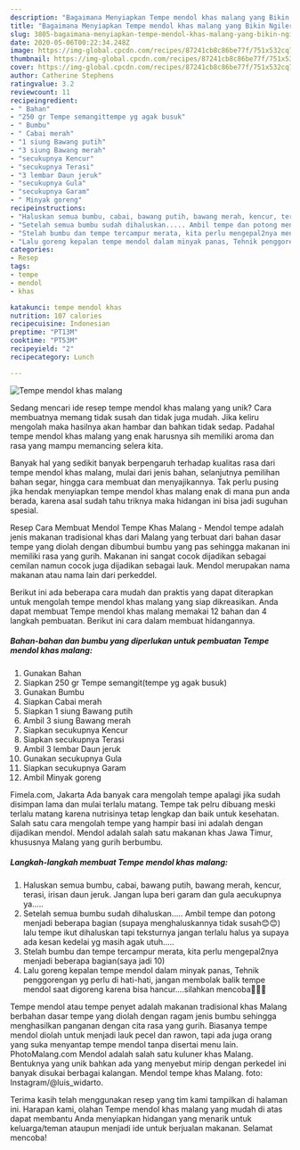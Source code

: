 ```yaml
---
description: "Bagaimana Menyiapkan Tempe mendol khas malang yang Bikin Ngiler"
title: "Bagaimana Menyiapkan Tempe mendol khas malang yang Bikin Ngiler"
slug: 3805-bagaimana-menyiapkan-tempe-mendol-khas-malang-yang-bikin-ngiler
date: 2020-05-06T00:22:34.248Z
image: https://img-global.cpcdn.com/recipes/87241cb8c86be77f/751x532cq70/tempe-mendol-khas-malang-foto-resep-utama.jpg
thumbnail: https://img-global.cpcdn.com/recipes/87241cb8c86be77f/751x532cq70/tempe-mendol-khas-malang-foto-resep-utama.jpg
cover: https://img-global.cpcdn.com/recipes/87241cb8c86be77f/751x532cq70/tempe-mendol-khas-malang-foto-resep-utama.jpg
author: Catherine Stephens
ratingvalue: 3.2
reviewcount: 11
recipeingredient:
- " Bahan"
- "250 gr Tempe semangittempe yg agak busuk"
- " Bumbu"
- " Cabai merah"
- "1 siung Bawang putih"
- "3 siung Bawang merah"
- "secukupnya Kencur"
- "secukupnya Terasi"
- "3 lembar Daun jeruk"
- "secukupnya Gula"
- "secukupnya Garam"
- " Minyak goreng"
recipeinstructions:
- "Haluskan semua bumbu, cabai, bawang putih, bawang merah, kencur, terasi, irisan daun jeruk. Jangan lupa beri garam dan gula aecukupnya ya....."
- "Setelah semua bumbu sudah dihaluskan..... Ambil tempe dan potong menjadi beberapa bagian (supaya menghaluskannya tidak susah😊😊) lalu tempe ikut dihaluskan tapi teksturnya jangan terlalu halus ya supaya ada kesan kedelai yg masih agak utuh....."
- "Stelah bumbu dan tempe tercampur merata, kita perlu mengepal2nya menjadi beberapa bagian(saya jadi 10)"
- "Lalu goreng kepalan tempe mendol dalam minyak panas, Tehnik penggorengan yg perlu di hati-hati, jangan membolak balik tempe mendol saat digoreng karena bisa hancur....silahkan mencoba🙏🙏🙏"
categories:
- Resep
tags:
- tempe
- mendol
- khas

katakunci: tempe mendol khas 
nutrition: 107 calories
recipecuisine: Indonesian
preptime: "PT13M"
cooktime: "PT53M"
recipeyield: "2"
recipecategory: Lunch

---
```



![Tempe mendol khas malang](https://img-global.cpcdn.com/recipes/87241cb8c86be77f/751x532cq70/tempe-mendol-khas-malang-foto-resep-utama.jpg)

Sedang mencari ide resep tempe mendol khas malang yang unik? Cara membuatnya memang tidak susah dan tidak juga mudah. Jika keliru mengolah maka hasilnya akan hambar dan bahkan tidak sedap. Padahal tempe mendol khas malang yang enak harusnya sih memiliki aroma dan rasa yang mampu memancing selera kita.

Banyak hal yang sedikit banyak berpengaruh terhadap kualitas rasa dari tempe mendol khas malang, mulai dari jenis bahan, selanjutnya pemilihan bahan segar, hingga cara membuat dan menyajikannya. Tak perlu pusing jika hendak menyiapkan tempe mendol khas malang enak di mana pun anda berada, karena asal sudah tahu triknya maka hidangan ini bisa jadi suguhan spesial.

Resep Cara Membuat Mendol Tempe Khas Malang - Mendol tempe adalah jenis makanan tradisional khas dari Malang yang terbuat dari bahan dasar tempe yang diolah dengan dibumbui bumbu yang pas sehingga makanan ini memiliki rasa yang gurih. Makanan ini sangat cocok dijadikan sebagai cemilan namun cocok juga dijadikan sebagai lauk. Mendol merupakan nama makanan atau nama lain dari perkeddel.


Berikut ini ada beberapa cara mudah dan praktis yang dapat diterapkan untuk mengolah tempe mendol khas malang yang siap dikreasikan. Anda dapat membuat Tempe mendol khas malang memakai 12 bahan dan 4 langkah pembuatan. Berikut ini cara dalam membuat hidangannya.

<!--inarticleads1-->

##### Bahan-bahan dan bumbu yang diperlukan untuk pembuatan Tempe mendol khas malang:

1. Gunakan  Bahan
1. Siapkan 250 gr Tempe semangit(tempe yg agak busuk)
1. Gunakan  Bumbu
1. Siapkan  Cabai merah
1. Siapkan 1 siung Bawang putih
1. Ambil 3 siung Bawang merah
1. Siapkan secukupnya Kencur
1. Siapkan secukupnya Terasi
1. Ambil 3 lembar Daun jeruk
1. Gunakan secukupnya Gula
1. Siapkan secukupnya Garam
1. Ambil  Minyak goreng


Fimela.com, Jakarta Ada banyak cara mengolah tempe apalagi jika sudah disimpan lama dan mulai terlalu matang. Tempe tak pelru dibuang meski terlalu matang karena nutrisinya tetap lengkap dan baik untuk kesehatan. Salah satu cara mengolah tempe yang hampir basi ini adalah dengan dijadikan mendol. Mendol adalah salah satu makanan khas Jawa Timur, khususnya Malang yang gurih berbumbu. 

<!--inarticleads2-->

##### Langkah-langkah membuat Tempe mendol khas malang:

1. Haluskan semua bumbu, cabai, bawang putih, bawang merah, kencur, terasi, irisan daun jeruk. Jangan lupa beri garam dan gula aecukupnya ya.....
1. Setelah semua bumbu sudah dihaluskan..... Ambil tempe dan potong menjadi beberapa bagian (supaya menghaluskannya tidak susah😊😊) lalu tempe ikut dihaluskan tapi teksturnya jangan terlalu halus ya supaya ada kesan kedelai yg masih agak utuh.....
1. Stelah bumbu dan tempe tercampur merata, kita perlu mengepal2nya menjadi beberapa bagian(saya jadi 10)
1. Lalu goreng kepalan tempe mendol dalam minyak panas, Tehnik penggorengan yg perlu di hati-hati, jangan membolak balik tempe mendol saat digoreng karena bisa hancur....silahkan mencoba🙏🙏🙏


Tempe mendol atau tempe penyet adalah makanan tradisional khas Malang berbahan dasar tempe yang diolah dengan ragam jenis bumbu sehingga menghasilkan panganan dengan cita rasa yang gurih. Biasanya tempe mendol diolah untuk menjadi lauk pecel dan rawon, tapi ada juga orang yang suka menyantap tempe mendol tanpa disertai menu lain. PhotoMalang.com Mendol adalah salah satu kuluner khas Malang. Bentuknya yang unik bahkan ada yang menyebut mirip dengan perkedel ini banyak disukai berbagai kalangan. Mendol tempe khas Malang. foto: Instagram/@luis_widarto. 

Terima kasih telah menggunakan resep yang tim kami tampilkan di halaman ini. Harapan kami, olahan Tempe mendol khas malang yang mudah di atas dapat membantu Anda menyiapkan hidangan yang menarik untuk keluarga/teman ataupun menjadi ide untuk berjualan makanan. Selamat mencoba!
